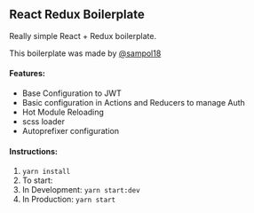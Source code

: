 ## React Redux Boilerplate

Really simple React + Redux boilerplate.

This boilerplate was made by [@sampol18](https://twitter.com/sampol18)

#### Features:
* Base Configuration to JWT
* Basic configuration in Actions and Reducers to manage Auth
* Hot Module Reloading
* scss loader
* Autoprefixer configuration

#### Instructions:

1. `yarn install`
2. To start:
  1. In Development: `yarn start:dev`
  2. In Production: `yarn start`
